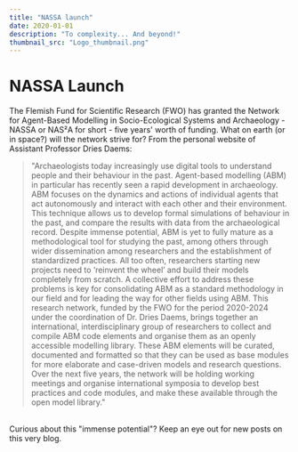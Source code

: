 ```yaml
---
title: "NASSA launch"
date: 2020-01-01
description: "To complexity... And beyond!"
thumbnail_src: "Logo_thumbnail.png"
---
```

# NASSA Launch
The Flemish Fund for Scientific Research (FWO) has granted the Network for Agent-Based Modelling in Socio-Ecological Systems and Archaeology - NASSA or NAS²A for short - 
five years' worth of funding. What on earth (or in space?) will the network strive for? From the personal website of Assistant Professor Dries Daems:<br>

>"Archaeologists today increasingly use digital tools to understand people and their behaviour in the past. 
>Agent-based modelling (ABM) in particular has recently seen a rapid development in archaeology. 
>ABM focuses on the dynamics and actions of individual agents that act autonomously and interact with each other and their environment. 
>This technique allows us to develop formal simulations of behaviour in the past, and compare the results with data from the archaeological record. 
>Despite immense potential, ABM is yet to fully mature as a methodological tool for studying the past, 
>among others through wider dissemination among researchers and the establishment of standardized practices.
>All too often, researchers starting new projects need to ‘reinvent the wheel’ and build their models completely from scratch.
>A collective effort to address these problems is key for consolidating ABM as a standard methodology in our field and for leading the way for other fields using ABM. 
>This research network, funded by the FWO for the period 2020-2024 under the coordination of Dr. Dries Daems, brings together an international, interdisciplinary group of researchers to collect and compile ABM code elements and organise them as an openly accessible modelling library. 
>These ABM elements will be curated, documented and formatted so that they can be used as base modules for more elaborate and case-driven models and research questions. Over the next five years, the network will be holding working meetings and organise international symposia to develop best practices and code modules, and make these available through the open model library."
 
<br>
Curious about this "immense potential"? Keep an eye out for new posts on this very blog.
